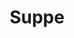 ---
title: Suppe
description: Cremige Suppen und Brühen mit saisonalem Gemüse
image: suppe.jpg

# Badge style
style:
    background: "#FF6A13" # Kürbisorange 
    color: "#fff"
---